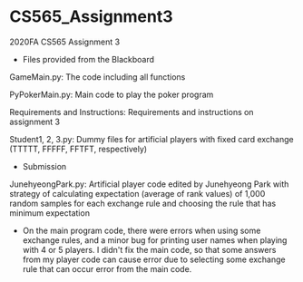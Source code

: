 # CS565_Assignment3
2020FA CS565 Assignment 3

* Files provided from the Blackboard

GameMain.py: The code including all functions

PyPokerMain.py: Main code to play the poker program

Requirements and Instructions: Requirements and instructions on assignment 3

Student1, 2, 3.py: Dummy files for artificial players with fixed card exchange (TTTTT, FFFFF, FFTFT, respectively)


* Submission

JunehyeongPark.py: Artificial player code edited by Junehyeong Park with strategy of calculating expectation (average of rank values) of 1,000 random samples for each exchange rule and choosing the rule that has minimum expectation


* On the main program code, there were errors when using some exchange rules, and a minor bug for printing user names when playing with 4 or 5 players. I didn't fix the main code, so that some answers from my player code can cause error due to selecting some exchange rule that can occur error from the main code.
